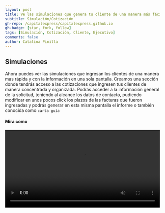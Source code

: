 ```yaml
---
layout: post
title: Ve las simulaciones que genera tu cliente de una manera más fácil y rápida
subtitle: Simulación/Cotización
gh-repo: /capitalexpress/capitalexpress.github.io
gh-badge: [star, fork, follow]
tags: [Simulación, Cotización, Cliente, Ejecutivo]
comments: false
author: Catalina Pinilla
---
```


## Simulaciones

Ahora puedes ver las simulaciones que ingresan los clientes de una manera mas rápida y con la información en una sola pantalla. Creamos una sección donde tendrás acceso a las cotizaciones que ingresen tus clientes de manera concentrada y organizada. Podrás acceder a la información general de la solicitud, teniendo al alcance los datos de contacto, pudiendo modificar en unos pocos click los plazos de las facturas que fueron ingresadas y podrás generar en esta misma pantalla el informe o también conocida como `carta guía`

#### Mira como

<video width="100%" controls>
<source src="https://cdn.capitalexpress.cl/video/2025-04-26-apartado-simulaciones.mp4" type="video/mp4">
Tu navegador no soporta el elemento de video.
</video>
